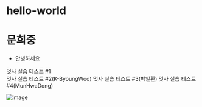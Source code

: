 # hello-world

# 문희중
- 안녕하세요

멋사 실습 테스트 #1   
멋사 실습 테스트 #2(K-ByoungWoo)
멋사 실습 테스트 #3(박일환)
멋사 실습 테스트 #4(MunHwaDong)
    
![image](https://media-cldnry.s-nbcnews.com/image/upload/rockcms/2022-01/210602-doge-meme-nft-mb-1715-8afb7e.jpg)
